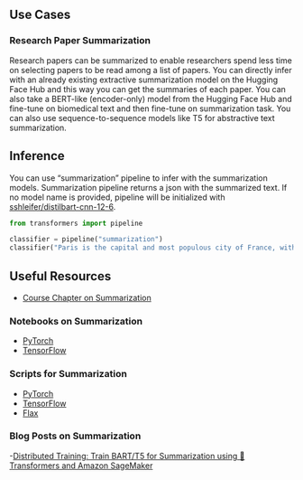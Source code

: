## Use Cases 

### Research Paper Summarization
Research papers can be summarized to enable researchers spend less time on selecting papers to be read among a list of papers. You can directly infer with an already existing extractive summarization model on the Hugging Face Hub and this way you can get the summaries of each paper. You can also take a BERT-like (encoder-only) model from the Hugging Face Hub and fine-tune on biomedical text and then fine-tune on summarization task. You can also use sequence-to-sequence models like T5 for abstractive text summarization.

## Inference
You can use “summarization” pipeline to infer with the summarization models. Summarization pipeline returns a json with the summarized text. If no model name is provided, pipeline will be initialized with [sshleifer/distilbart-cnn-12-6](https://huggingface.co/sshleifer/distilbart-cnn-12-6).

```python
from transformers import pipeline

classifier = pipeline("summarization")
classifier("Paris is the capital and most populous city of France, with an estimated population of 2,175,601 residents as of 2018, in an area of more than 105 square kilometres (41 square miles). The City of Paris is the centre and seat of government of the region and province of Île-de-France, or Paris Region, which has an estimated population of 12,174,880, or about 18 percent of the population of France as of 2017.”)
```

## Useful Resources
- [Course Chapter on Summarization](https://huggingface.co/course/chapter7/5?fw=pt)

### Notebooks on Summarization
- [PyTorch](https://github.com/huggingface/notebooks/blob/master/examples/summarization.ipynb)
- [TensorFlow](https://github.com/huggingface/notebooks/blob/master/examples/summarization-tf.ipynb)

### Scripts for Summarization
- [PyTorch](https://github.com/huggingface/notebooks/blob/master/examples/summarization.ipynb)
- [TensorFlow](https://github.com/huggingface/notebooks/blob/master/examples/summarization-tf.ipynb)
- [Flax](https://github.com/huggingface/transformers/tree/master/examples/flax/summarization)

### Blog Posts on Summarization
-[Distributed Training: Train BART/T5 for Summarization using 🤗 Transformers and Amazon SageMaker](https://huggingface.co/blog/sagemaker-distributed-training-seq2seq)